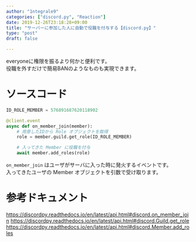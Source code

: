 ```yaml
---
author: "1ntegrale9"
categories: ["discord.py", "Reaction"]
date: 2019-12-26T23:18:28+09:00
title: "サーバーに参加した人に自動で役職を付与する【discord.py】"
type: "post"
draft: false

---
```


everyoneに権限を振るより何かと便利です。  
役職を外すだけで簡易BANのようなものも実現できます。

# ソースコード

```python
ID_ROLE_MEMBER = 576891687620118902

@client.event
async def on_member_join(member):
    # 用意したIDから Role オブジェクトを取得
    role = member.guild.get_role(ID_ROLE_MEMBER)

    # 入ってきた Member に役職を付与
    await member.add_roles(role)
```

`on_member_join` はユーザがサーバに入った時に発火するイベントです。  
入ってきたユーザの Member オブジェクトを引数で受け取ります。

# 参考ドキュメント

https://discordpy.readthedocs.io/en/latest/api.html#discord.on_member_join
https://discordpy.readthedocs.io/en/latest/api.html#discord.Guild.get_role
https://discordpy.readthedocs.io/en/latest/api.html#discord.Member.add_roles
